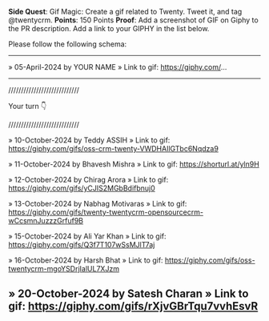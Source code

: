 **Side Quest**: Gif Magic: Create a gif related to Twenty. Tweet it, and tag  @twentycrm.
**Points**: 150 Points
**Proof**: Add a screenshot of GIF on Giphy to the PR description. Add a link to your GIPHY in the list below.

Please follow the following schema:

---

» 05-April-2024 by YOUR NAME
» Link to gif: https://giphy.com/...

---

////////////////////////////

Your turn 👇

////////////////////////////

» 10-October-2024 by Teddy ASSIH
» Link to gif: https://giphy.com/gifs/oss-crm-twenty-VWDHAIlGTbc6Nqdza9

» 11-October-2024 by Bhavesh Mishra
» Link to gif: https://shorturl.at/yln9H

» 12-October-2024 by Chirag Arora
» Link to gif: https://giphy.com/gifs/yCJIS2MGbBdifbnuj0

» 13-October-2024 by Nabhag Motivaras
» Link to gif: https://giphy.com/gifs/twenty-twentycrm-opensourcecrm-wCcsmnJuzzzGrfuf9B

» 15-October-2024 by Ali Yar Khan
» Link to gif: https://giphy.com/gifs/Q3f7T107wSsMJlT7aj

» 16-October-2024 by Harsh Bhat
» Link to gif: https://giphy.com/gifs/oss-twentycrm-mgoYSDrjIalUL7XJzm

» 20-October-2024 by Satesh Charan
» Link to gif: https://giphy.com/gifs/rXjvGBrTqu7vvhEsvR
---
